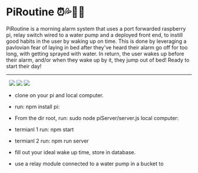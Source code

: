 # PiRoutine ⏰💦🏃‍♂️
PiRoutine is a morning alarm system that uses a port forwarded raspberry pi, relay switch wired to a water pump and a deployed front end, to instill good habits in the user by waking up on time. This is done by leveraging a pavlovian fear of laying in bed after they've heard their alarm go off for too long, with getting sprayed with water. In return, the user wakes up before their alarm, and/or when they wake up by it, they jump out of bed! Ready to start their day!

---

![]()
![]()
![](https://media.giphy.com/media/Vx0uMBsm3K6pU9FqBT/giphy.gif)
![](https://media.giphy.com/media/Vx0uMBsm3K6pU9FqBT/giphy.gif)
![](https://media.giphy.com/media/BOUoNFCUU2GLJcLk6I/giphy-downsized.gif)

- clone on your pi and local computer.
- run: npm install
pi:
- From the dir root, run: sudo node piServer/server.js
local computer:
- termianl 1 run: npm start
- termianl 2 run: npm run server

- fill out your ideal wake up time, store in database.
- use a relay module connected to a water pump in a bucket to
